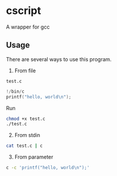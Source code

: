 # cscript

A wrapper for gcc

## Usage

There are several ways to use this program.

1. From file

`test.c`
```c
!/bin/c
printf("hello, world\n");
```

Run
```sh
chmod +x test.c
./test.c
```

2. From stdin

```sh
cat test.c | c
```

3. From parameter

```sh
c -c 'printf("hello, world\n");'
```


